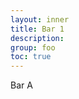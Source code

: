 ```yaml
---
layout: inner
title: Bar 1
description:
group: foo
toc: true
---
```


<div class="example">
	Bar A
</div>